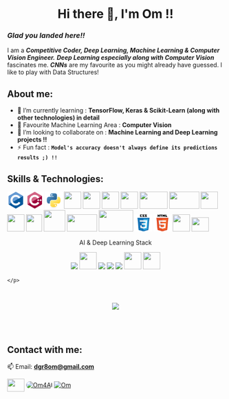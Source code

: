 
<h1 align="center">  Hi there 👋, I'm Om !! </h1>


### ***Glad you landed here!!***


I am a ***Competitive Coder, Deep Learning, Machine Learning & Computer Vision Engineer.*** ***Deep Learning especially along with Computer Vision*** fascinates me. ***CNNs*** are my favourite as you might already have guessed. I like to play with Data Structures!



## About me: 
- 🔭 I’m currently learning   :   **TensorFlow, Keras & Scikit-Learn (along with other technologies) in detail**
- 🌟 Favourite Machine Learning Area   :  **Computer Vision**
- 👯 I’m looking to collaborate on   :   **Machine Learning and Deep Learning projects !!**
- ⚡ Fun fact  :   **`Model's accuracy doesn't always define its predictions results ;) !!`**


## Skills & Technologies:
<p> <img src="https://raw.githubusercontent.com/devicons/devicon/master/icons/c/c-original.svg" alt="" height="40" width="40">
        <img src="https://raw.githubusercontent.com/devicons/devicon/master/icons/cplusplus/cplusplus-original.svg" alt="" height="40" width="40">
        <img src="https://raw.githubusercontent.com/devicons/devicon/master/icons/python/python-original.svg" alt="" height="40" width="40">
        <img src="https://upload.wikimedia.org/wikipedia/fr/2/2e/Java_Logo.svg" alt="" height="40" width="40">
        <img src="https://cdn-images-1.medium.com/max/1200/1*iDQvKoz7gGHc6YXqvqWWZQ.png" alt="" height="40" width="40">
        <img src="https://upload.wikimedia.org/wikipedia/commons/thumb/a/ae/Keras_logo.svg/1200px-Keras_logo.svg.png" alt="" height="40" width="40">
        <img src="https://lh3.googleusercontent.com/-fl3i6EXvPYI/WMqEA7z2pBI/AAAAAAAABL0/gK71Eq_PplMWMjqlo--SPVK-StvT2B7FgCLcB/s0/365630.png" alt="" height="40" width="40">
        <img src="https://p.kindpng.com/picc/s/574-5747046_python-pandas-logo-transparent-hd-png-download.png" alt="" height="40" width="65">
        <img src="https://miro.medium.com/max/400/1*mc5YIn7jvo5uwuqBOUDw7Q.jpeg" alt="" height="40" width="70">
        <img src="https://static.javatpoint.com/tutorial/matplotlib/images/matplotlib-tutorial.png" alt="" height="40" width="40">
        <img src="https://pbs.twimg.com/media/EhGuwXWXgAEERcn.png" alt="" height="40" width="40">
        <img src="https://upload.wikimedia.org/wikipedia/commons/thumb/3/38/Jupyter_logo.svg/1200px-Jupyter_logo.svg.png" alt="" height="40" width="37">
        <img src="https://colab.research.google.com/img/colab_favicon_256px.png" width= "50" height = "50" >
        <img src="https://www.baaer.eu/wp-content/uploads/2018/07/Slide1.jpg" height="40" width="70">
        <img src="https://cdn-images-1.medium.com/max/1024/1*u9U3YjxT9c9A1FIaDMonHw.png" height="50", width="80">
        <img src="https://raw.githubusercontent.com/devicons/devicon/master/icons/css3/css3-original-wordmark.svg" alt="" height="40" width="40">
        <img src="https://raw.githubusercontent.com/devicons/devicon/master/icons/html5/html5-original-wordmark.svg" alt="" height="40" width="40">
        <img src="https://img.icons8.com/color/96/000000/javascript--v1.png" height="40" width="40"/>
        <img src="https://seeklogo.com/images/G/google-cloud-logo-ADE788217F-seeklogo.com.png" alt="" height="33" width="40">
</p>

<p align="center">AI & Deep Learning Stack</p>
    <p align="center">
        <img src="https://cdn.jsdelivr.net/gh/devicons/devicon/icons/tensorflow/tensorflow-original.svg" width="40">
        <img src="https://upload.wikimedia.org/wikipedia/commons/thumb/a/ae/Keras_logo.svg/1200px-Keras_logo.svg.png" alt="" height="40" width="40">
        <img src="https://cdn.jsdelivr.net/gh/devicons/devicon/icons/pandas/pandas-original.svg" width="40">
        <img src="https://cdn.jsdelivr.net/gh/devicons/devicon/icons/numpy/numpy-original.svg" width="40">
        <img src="https://cdn.jsdelivr.net/gh/devicons/devicon/icons/jupyter/jupyter-original.svg" width="40">
        <img src="https://colab.research.google.com/img/colab_favicon_256px.png" width= "40" height = "40" >
        <img src="https://lh3.googleusercontent.com/-fl3i6EXvPYI/WMqEA7z2pBI/AAAAAAAABL0/gK71Eq_PplMWMjqlo--SPVK-StvT2B7FgCLcB/s0/365630.png" alt="" height="40" width="40">
        
    </p>



<br>
<p align="center" >
  <a><img src="https://github-readme-streak-stats.herokuapp.com/?user=Om4AI&theme=dark&hide_border=true"/></a>
</p><br><br>


## Contact with me: 

📫 Email: **dgr8om@gmail.com**<br>

<p align="left">
<a href="https://www.linkedin.com/in/om-mule/" target="blank"><img align="center" src="https://cdn.worldvectorlogo.com/logos/linkedin-icon-2.svg" alt="" height="30" width="40"/></a>
<a href="https://www.codechef.com/users/om4ai" target="blank"><img align="center" src="https://i.pinimg.com/originals/c5/d9/fc/c5d9fc1e18bcf039f464c2ab6cfb3eb6.jpg" alt="Om4AI" height="30" width="30" style="border-radius: 10px;"/></a>
<a href="https://www.hackerrank.com/iv_xii_om_" target="blank"><img align="center" src="https://upload.wikimedia.org/wikipedia/commons/6/65/HackerRank_logo.png" alt="Om" height="40" width="40" /></a>
<!-- <a href="https://www.leetcode.com/om_bhagwat" target="blank"><img align="center" src="https://cdn.jsdelivr.net/npm/simple-icons@3.0.1/icons/leetcode.svg" alt="om_bhagwat" height="30" width="40" /></a> -->
</p>


